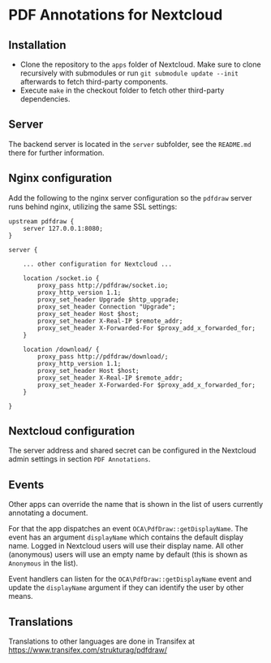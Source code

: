# PDF Annotations for Nextcloud

## Installation

- Clone the repository to the `apps` folder of Nextcloud. Make sure to clone
  recursively with submodules or run `git submodule update --init` afterwards
  to fetch third-party components.
- Execute `make` in the checkout folder to fetch other third-party dependencies.


## Server

The backend server is located in the `server` subfolder, see the `README.md`
there for further information.


## Nginx configuration

Add the following to the nginx server configuration so the `pdfdraw` server
runs behind nginx, utilizing the same SSL settings:

    upstream pdfdraw {
        server 127.0.0.1:8080;
    }

    server {

        ... other configuration for Nextcloud ...

        location /socket.io {
            proxy_pass http://pdfdraw/socket.io;
            proxy_http_version 1.1;
            proxy_set_header Upgrade $http_upgrade;
            proxy_set_header Connection "Upgrade";
            proxy_set_header Host $host;
            proxy_set_header X-Real-IP $remote_addr;
            proxy_set_header X-Forwarded-For $proxy_add_x_forwarded_for;
        }

        location /download/ {
            proxy_pass http://pdfdraw/download/;
            proxy_http_version 1.1;
            proxy_set_header Host $host;
            proxy_set_header X-Real-IP $remote_addr;
            proxy_set_header X-Forwarded-For $proxy_add_x_forwarded_for;
        }

    }


## Nextcloud configuration

The server address and shared secret can be configured in the Nextcloud admin
settings in section `PDF Annotations`.


## Events

Other apps can override the name that is shown in the list of users currently
annotating a document.

For that the app dispatches an event `OCA\PdfDraw::getDisplayName`. The event
has an argument `displayName` which contains the default display name. Logged
in Nextcloud users will use their display name. All other (anonymous) users
will use an empty name by default (this is shown as `Anonymous` in the list).

Event handlers can listen for the `OCA\PdfDraw::getDisplayName` event and update
the `displayName` argument if they can identify the user by other means.


## Translations

Translations to other languages are done in Transifex at
https://www.transifex.com/strukturag/pdfdraw/
